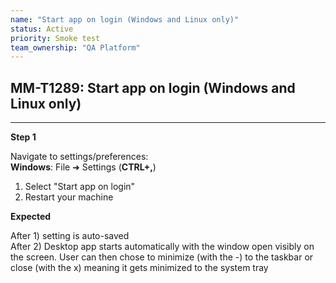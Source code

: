 ```yaml
---
name: "Start app on login (Windows and Linux only)"
status: Active
priority: Smoke test
team_ownership: "QA Platform"
---
```


## MM-T1289: Start app on login (Windows and Linux only)

---

**Step 1**

Navigate to settings/preferences:\
**Windows**: File ➜ Settings (**CTRL+,**)

1. Select "Start app on login"
2. Restart your machine

**Expected**

After 1) setting is auto-saved\
After 2) Desktop app starts automatically with the window open visibly on the screen. User can then chose to minimize (with the -) to the taskbar or close (with the x) meaning it gets minimized to the system tray

